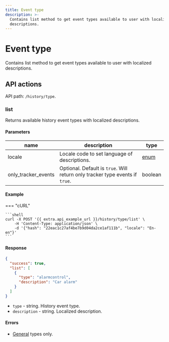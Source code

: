 ```yaml
---
title: Event type
description: >-
  Contains list method to get event types available to user with localized
  descriptions.
---
```


# Event type

Contains list method to get event types available to user with localized descriptions.

## API actions

API path: `/history/type`.

### list

Returns available history event types with localized descriptions.

#### Parameters

| name                  | description                                                                  | type                     |
| --------------------- | ---------------------------------------------------------------------------- | ------------------------ |
| locale                | Locale code to set language of descriptions.                                 | [enum](broken-reference) |
| only\_tracker\_events | Optional. Default is `true`. Will return only tracker type events if `true`. | boolean                  |

#### Example

\=== "cURL"

````
```shell
curl -X POST '{{ extra.api_example_url }}/history/type/list' \
    -H 'Content-Type: application/json' \
    -d '{"hash": "22eac1c27af4be7b9d04da2ce1af111b", "locale": "En-en"}'
```
````

#### Response

```json
{
  "success": true,
  "list": [
    {
      "type": "alarmcontrol",
      "description": "Car alarm"
    }
  ]
}
```

* `type` - string. History event type.
* `description` - string. Localized description.

#### Errors

* [General](../../../general/errors.md#error-codes) types only.
